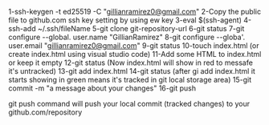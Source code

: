 
1-ssh-keygen -t ed25519 -C "gillianramirez0@gmail.com"
2-Copy the public file to github.com ssh key setting by using ew key
3-eval $(ssh-agent)
4-ssh-add ~/.ssh/fileName
5-git clone git-repository-url
6-git status
7-git configure --global. user.name "GillianRamirez"
8-git configure --globa'. user.email "gillianramirez0@gmail.com"
9-git status
10-touch index.html (or create index.html using visual studio code)
11-Add some HTML to index.html or keep it empty
12-git status (Now index.html will show in red to messafe it's untracked)
13-git add index.html
14-git status (after gi add index.html it starts showing in green means it's tracked in git local storage area)
15-git commit -m "a message about your changes"
16-git push

git push command will push your local commit (tracked changes) to your github.com/repository
